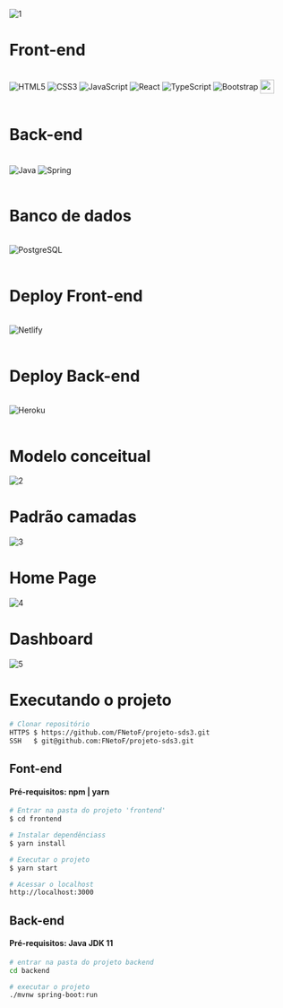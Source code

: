 ![1](https://user-images.githubusercontent.com/60360540/133094441-5b46eef2-9edf-47db-b393-5d5714eeda6c.jpg)

# Front-end

<div style="display: inline_block;"><br/>
    <img align="center" alt="HTML5" src="https://img.shields.io/badge/HTML5-E34F26?style=for-the-badge&logo=html5&logoColor=white" />
    <img align="center" alt="CSS3" src="https://img.shields.io/badge/CSS3-1572B6?style=for-the-badge&logo=css3&logoColor=white" />
    <img align="center" alt="JavaScript" src="https://img.shields.io/badge/JavaScript-323330?style=for-the-badge&logo=javascript&logoColor=F7DF1E" />
    <img align="center" alt="React" src="https://img.shields.io/badge/React-20232A?style=for-the-badge&logo=react&logoColor=61DAFB" />
    <img align="center" alt="TypeScript" src="https://img.shields.io/badge/TypeScript-007ACC?style=for-the-badge&logo=typescript&logoColor=white" />
    <img align="center" alt="Bootstrap" src="https://img.shields.io/badge/Bootstrap-563D7C?style=for-the-badge&logo=bootstrap&logoColor=white" />
    <img align="center" alt="apexcharts" src="https://pbs.twimg.com/profile_images/1047573616982814720/fYzCQZ9X.jpg" height="25px" width="25px" />
</div><br/>

# Back-end

<div style="display: inline_block"><br/>
    <img align="center" alt="Java" src="https://img.shields.io/badge/Java-ED8B00?style=for-the-badge&logo=java&logoColor=white" />
    <img align="center" alt="Spring" src="https://img.shields.io/badge/Spring-6DB33F?style=for-the-badge&logo=spring&logoColor=white" />  
</div><br/>

# Banco de dados

<div style="display: inline_block"><br/>
    <img align="center" alt="PostgreSQL" src="https://img.shields.io/badge/PostgreSQL-316192?style=for-the-badge&logo=postgresql&logoColor=white" />
</div><br/>

# Deploy Front-end

<div style="display: inline_block"><br/>
    <img align="center" alt="Netlify" src="https://img.shields.io/badge/Netlify-00C7B7?style=for-the-badge&logo=netlify&logoColor=white" />
</div><br/>

# Deploy Back-end

<div style="display: inline_block"><br/>
    <img align="center" alt="Heroku" src="https://img.shields.io/badge/Heroku-430098?style=for-the-badge&logo=heroku&logoColor=white" />
</div><br/>

# Modelo conceitual

![2](https://user-images.githubusercontent.com/60360540/133105147-496e6924-b413-4953-a1a6-87cda164e3b9.png)

# Padrão camadas

![3](https://user-images.githubusercontent.com/60360540/133105492-5e6fd706-70fe-4194-a8dc-a3b261e0f4a3.png)

# Home Page

![4](https://user-images.githubusercontent.com/60077995/134080660-954f12a1-d8b7-40fb-83b3-23b2d3532acd.png)

# Dashboard

![5](https://user-images.githubusercontent.com/60077995/134080462-32887f76-29e9-425b-b8ba-6f1a33a32210.png)

# Executando o projeto

```sh
# Clonar repositório
HTTPS $ https://github.com/FNetoF/projeto-sds3.git
SSH   $ git@github.com:FNetoF/projeto-sds3.git
```

## Font-end

#### Pré-requisitos: npm | yarn

```sh
# Entrar na pasta do projeto 'frontend'
$ cd frontend

# Instalar dependênciass
$ yarn install

# Executar o projeto
$ yarn start

# Acessar o localhost
http://localhost:3000
```

## Back-end

#### Pré-requisitos: Java JDK 11

```sh
# entrar na pasta do projeto backend
cd backend

# executar o projeto
./mvnw spring-boot:run
```
